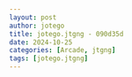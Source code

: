```yaml
---
layout: post
author: jotego
title: jotego.jtgng - 090d35d
date: 2024-10-25
categories: [Arcade, jtgng]
tags: [jotego.jtgng]
---
```


